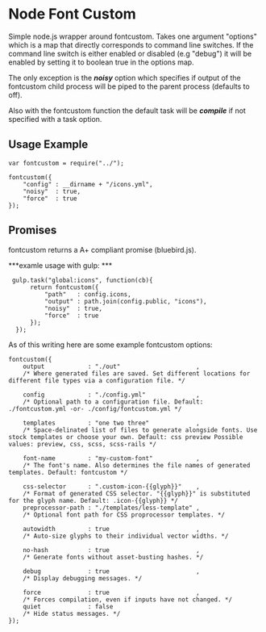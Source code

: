 # Node Font Custom
Simple node.js wrapper around fontcustom. Takes one argument "options" which is a map that directly corresponds to command line switches. If the command line switch is either enabled or disabled (e.g "debug") it will be enabled by setting it to boolean true in the options map.

The only exception is the ***noisy*** option which specifies if output of the fontcustom child process will be piped to the parent process (defaults to off).

Also with the fontcustom function the default task will be ***compile*** if not specified with a task option. 

## Usage Example

    var fontcustom = require("../");

    fontcustom({
        "config" : __dirname + "/icons.yml",
        "noisy"  : true,
        "force"  : true
    });


## Promises
fontcustom returns a A+ compliant promise (bluebird.js).

***examle usage with gulp: ***

     gulp.task("global:icons", function(cb){
          return fontcustom({
              "path"   : config.icons,
              "output" : path.join(config.public, "icons"),
              "noisy"  : true,
              "force"  : true
          });
      });


As of this writing here are some example fontcustom options:

    fontcustom({
        output            : "./out"                     , 
        /* Where generated files are saved. Set different locations for different file types via a configuration file. */
        
        config            : "./config.yml"              , 
        /* Optional path to a configuration file. Default: ./fontcustom.yml -or- ./config/fontcustom.yml */
        
        templates         : "one two three"             , 
        /* Space-delinated list of files to generate alongside fonts. Use stock templates or choose your own. Default: css preview Possible values: preview, css, scss, scss-rails */
        
        font-name         : "my-custom-font"            , 
        /* The font's name. Also determines the file names of generated templates. Default: fontcustom */
        
        css-selector      : ".custom-icon-{{glyph}}"    , 
        /* Format of generated CSS selector. "{{glyph}}" is substituted for the glyph name. Default: .icon-{{glyph}} */
        preprocessor-path : "./templates/less-template" , 
        /* Optional font path for CSS proprocessor templates. */
        
        autowidth         : true                        , 
        /* Auto-size glyphs to their individual vector widths. */
        
        no-hash           : true                        , 
        /* Generate fonts without asset-busting hashes. */
        
        debug             : true                        , 
        /* Display debugging messages. */
        
        force             : true                        , 
        /* Forces compilation, even if inputs have not changed. */
        quiet             : false                         
        /* Hide status messages. */
    });



